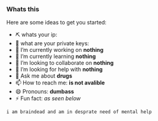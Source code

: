 ### Whats this


Here are some ideas to get you started:

- :pick: whats your ip:
- :key:	what are your private keys:
- 🔭 I’m currently working on **nothing**
- 🌱 I’m currently learning **nothing**
- 👯 I’m looking to collaborate on **nothing**
- 🤔 I’m looking for help with **nothing**
- 💬 Ask me about **drugs**
- 📫 How to reach me: **is not avalible**
- 😄 Pronouns: **dumbass**
- ⚡ Fun fact: *as seen below*

``i am braindead and am in desprate need of mental help``
